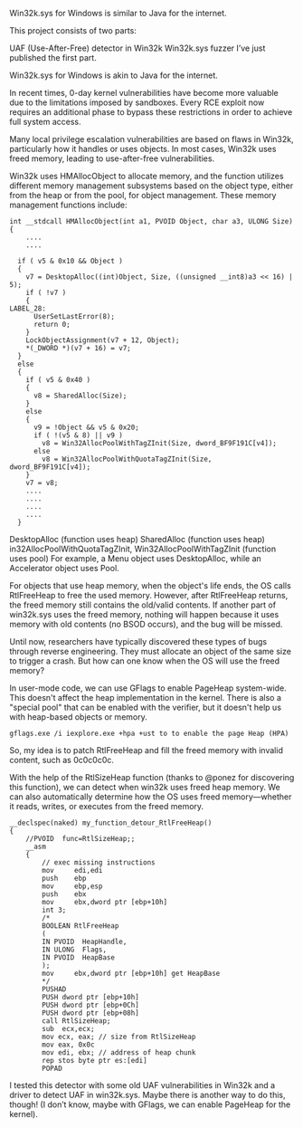 Win32k.sys for Windows is similar to Java for the internet.

This project consists of two parts:

UAF (Use-After-Free) detector in Win32k
Win32k.sys fuzzer
I’ve just published the first part.

Win32k.sys for Windows is akin to Java for the internet.

In recent times, 0-day kernel vulnerabilities have become more valuable due to the limitations imposed by sandboxes. Every RCE exploit now requires an additional phase to bypass these restrictions in order to achieve full system access.

Many local privilege escalation vulnerabilities are based on flaws in Win32k, particularly how it handles or uses objects. In most cases, Win32k uses freed memory, leading to use-after-free vulnerabilities.

Win32k uses HMAllocObject to allocate memory, and the function utilizes different memory management subsystems based on the object type, either from the heap or from the pool, for object management. These memory management functions include:
```
int __stdcall HMAllocObject(int a1, PVOID Object, char a3, ULONG Size)
{
	....
	....

  if ( v5 & 0x10 && Object )
  {
    v7 = DesktopAlloc((int)Object, Size, ((unsigned __int8)a3 << 16) | 5);
    if ( !v7 )
    {
LABEL_28:
      UserSetLastError(8);
      return 0;
    }
    LockObjectAssignment(v7 + 12, Object);
    *(_DWORD *)(v7 + 16) = v7;
  }
  else
  {
    if ( v5 & 0x40 )
    {
      v8 = SharedAlloc(Size);
    }
    else
    {
      v9 = !Object && v5 & 0x20;
      if ( !(v5 & 8) || v9 )
        v8 = Win32AllocPoolWithTagZInit(Size, dword_BF9F191C[v4]);
      else
        v8 = Win32AllocPoolWithQuotaTagZInit(Size, dword_BF9F191C[v4]);
    }
    v7 = v8;
	....
	....
	....
	....
  }
  ```
DesktopAlloc (function uses heap)
SharedAlloc (function uses heap)
in32AllocPoolWithQuotaTagZInit, Win32AllocPoolWithTagZInit (function uses pool)
For example, a Menu object uses DesktopAlloc, while an Accelerator object uses Pool.

For objects that use heap memory, when the object's life ends, the OS calls RtlFreeHeap to free the used memory. However, after RtlFreeHeap returns, the freed memory still contains the old/valid contents. If another part of win32k.sys uses the freed memory, nothing will happen because it uses memory with old contents (no BSOD occurs), and the bug will be missed.

Until now, researchers have typically discovered these types of bugs through reverse engineering. They must allocate an object of the same size to trigger a crash. But how can one know when the OS will use the freed memory?

In user-mode code, we can use GFlags to enable PageHeap system-wide. This doesn't affect the heap implementation in the kernel. There is also a "special pool" that can be enabled with the verifier, but it doesn't help us with heap-based objects or memory.
```
gflags.exe /i iexplore.exe +hpa +ust to to enable the page Heap (HPA)
```
So, my idea is to patch RtlFreeHeap and fill the freed memory with invalid content, such as 0c0c0c0c.

With the help of the RtlSizeHeap function (thanks to @ponez for discovering this function), we can detect when win32k uses freed heap memory. We can also automatically determine how the OS uses freed memory—whether it reads, writes, or executes from the freed memory.
```
__declspec(naked) my_function_detour_RtlFreeHeap()
{
	//PVOID  func=RtlSizeHeap;;
	__asm
	{		
		// exec missing instructions
		mov     edi,edi
		push    ebp
		mov     ebp,esp
		push    ebx
		mov     ebx,dword ptr [ebp+10h]
		int 3;
		/*
		BOOLEAN	RtlFreeHeap
		( 
		IN PVOID  HeapHandle,
		IN ULONG  Flags,
		IN PVOID  HeapBase
		); 
		mov     ebx,dword ptr [ebp+10h] get HeapBase  
		*/
		PUSHAD
		PUSH dword ptr [ebp+10h]
		PUSH dword ptr [ebp+0Ch]
		PUSH dword ptr [ebp+08h]
		call RtlSizeHeap;
		sub  ecx,ecx;
		mov ecx, eax; // size from RtlSizeHeap
		mov eax, 0x0c
		mov edi, ebx; // address of heap chunk
		rep stos byte ptr es:[edi]
		POPAD
```
I tested this detector with some old UAF vulnerabilities in Win32k and a driver to detect UAF in win32k.sys. Maybe there is another way to do this, though! (I don’t know, maybe with GFlags, we can enable PageHeap for the kernel).

